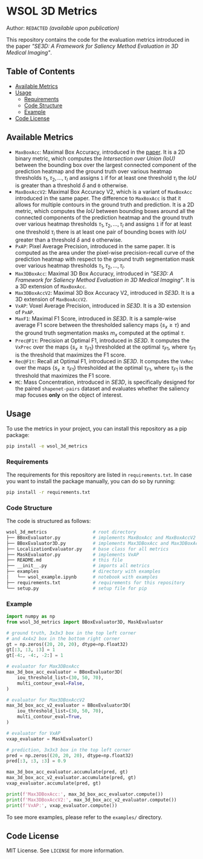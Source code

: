 # WSOL 3D Metrics

Author: `REDACTED` *(available upon publication)*

This repository contains the code for the evaluation metrics introduced in the paper *"SE3D: A Framework for Saliency
Method Evaluation in 3D Medical Imaging"*.

## Table of Contents

- [Available Metrics](#available-metrics)
- [Usage](#usage)
    - [Requirements](#requirements)
    - [Code Structure](#code-structure)
    - [Example](#example)
- [Code License](#code-license)

## Available Metrics

- `MaxBoxAcc`: Maximal Box Accuracy, introduced in the [paper](https://ieeexplore.ieee.org/document/9762560). It is a 2D binary metric, which computes the *Intersection over Union (IoU)* between the bounding box over the largest connected component of the prediction heatmap and the ground truth over various heatmap thresholds $\tau_1, \tau_2, \dots, \tau_l$ and assigns `1` if for at least one threshold $\tau_i$ the *IoU* is greater than a threshold $\delta$ and `0` otherwise.
- `MaxBoxAccV2`: Maximal Box Accuracy V2, which is a variant of `MaxBoxAcc` introduced in the same paper. The difference to `MaxBoxAcc` is that it allows for multiple contours in the ground truth and prediction. It is a 2D metric, which computes the *IoU* between bounding boxes around all the connected components of the prediction heatmap and the ground truth over various heatmap thresholds $\tau_1, \tau_2, \dots, \tau_l$ and assigns `1` if for at least one threshold $\tau_i$ there is at least one pair of bounding boxes with *IoU* greater than a threshold $\delta$ and `0` otherwise.
- `PxAP`: Pixel Average Precision, introduced in the same paper. It is computed as the area under the pixel-wise precision-recall curve of the prediction heatmap with respect to the ground truth segmentation mask over various heatmap thresholds $\tau_1, \tau_2, \dots, \tau_l$.
- `Max3DBoxAcc`: Maximal 3D Box Accuracy, introduced in *"SE3D: A Framework for Saliency Method Evaluation in 3D Medical Imaging"*. It is a 3D extension of `MaxBoxAcc`.
- `Max3DBoxAccV2`: Maximal 3D Box Accuracy V2, introduced in *SE3D*. It is a 3D extension of `MaxBoxAccV2`.
- `VxAP`: Voxel Average Precision, introduced in *SE3D*. It is a 3D extension of `PxAP`.
- `MaxF1`: Maximal F1 Score, introduced in *SE3D*. It is a sample-wise average F1 score between the thresholded saliency maps $\{s_x \ge \tau\}$ and the ground truth segmentation masks $m_x$ computed at the optimal $\tau$.
- `Prec@F1τ`: Precision at Optimal F1, introduced in *SE3D*. It computes the `VxPrec` over the maps $\{s_x \ge \tau_{F1}\}$ thresholded at the optimal $\tau_{F1}$, where $\tau_{F1}$ is the threshold that maximizes the F1 score.
- `Rec@F1τ`: Recall at Optimal F1, introduced in *SE3D*. It computes the `VxRec` over the maps $\{s_x \ge \tau_{F1}\}$ thresholded at the optimal $\tau_{F1}$, where $\tau_{F1}$ is the threshold that maximizes the F1 score.
- `MC`: Mass Concentration, introduced in *SE3D*, is specifically designed for the paired `shapenet-pairs` dataset and evaluates whether the saliency map focuses **only** on the object of interest.

## Usage

To use the metrics in your project, you can install this repository as a pip package:

```sh
pip install -e wsol_3d_metrics
```

### Requirements

The requirements for this repository are listed in `requirements.txt`. In case you want to install the package manually, you can do so by running:

```sh
pip install -r requirements.txt
```

### Code Structure

The code is structured as follows:

```sh
wsol_3d_metrics                 # root directory
├── BBoxEvaluator.py            # implements MaxBoxAcc and MaxBoxAccV2
├── BBoxEvaluator3D.py          # implements Max3DBoxAcc and Max3DBoxAccV2
├── LocalizationEvaluator.py    # base class for all metrics
├── MaskEvaluator.py            # implements VxAP
├── README.md                   # this file
├── __init__.py                 # imports all metrics
├── examples                    # directory with examples
│   └── wsol_example.ipynb      # notebook with examples
├── requirements.txt            # requirements for this repository
└── setup.py                    # setup file for pip
```

### Example

```py
import numpy as np
from wsol_3d_metrics import BBoxEvaluator3D, MaskEvaluator

# ground truth, 3x3x3 box in the top left corner
# and 4x4x2 box in the bottom right corner
gt = np.zeros((20, 20, 20), dtype=np.float32)
gt[:3, :3, :3] = 1
gt[-4:, -4:, -2:] = 1

# evaluator for Max3DBoxAcc
max_3d_box_acc_evaluator = BBoxEvaluator3D(
    iou_threshold_list=(30, 50, 70),
    multi_contour_eval=False,
)

# evaluator for Max3DBoxAccV2
max_3d_box_acc_v2_evaluator = BBoxEvaluator3D(
    iou_threshold_list=(30, 50, 70),
    multi_contour_eval=True,
)

# evaluator for VxAP
vxap_evaluator = MaskEvaluator()

# prediction, 3x3x3 box in the top left corner
pred = np.zeros((20, 20, 20), dtype=np.float32)
pred[:3, :3, :3] = 0.9

max_3d_box_acc_evaluator.accumulate(pred, gt)
max_3d_box_acc_v2_evaluator.accumulate(pred, gt)
vxap_evaluator.accumulate(pred, gt)

print(f'Max3DBoxAcc:', max_3d_box_acc_evaluator.compute())
print(f'Max3DBoxAccV2:', max_3d_box_acc_v2_evaluator.compute())
print(f'VxAP:', vxap_evaluator.compute())
```

To see more examples, please refer to the `examples/` directory.

## Code License

MIT License. See `LICENSE` for more information.
